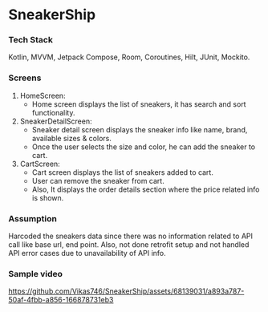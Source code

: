 # SneakerShip
### Tech Stack
Kotlin, MVVM, Jetpack Compose, Room, Coroutines, Hilt, JUnit, Mockito.
### Screens
1. HomeScreen:
   - Home screen displays the list of sneakers, it has search and sort functionality.
2. SneakerDetailScreen:
   - Sneaker detail screen displays the sneaker info like name, brand, available sizes & colors.
   - Once the user selects the size and color, he can add the sneaker to cart.
3. CartScreen:
   - Cart screen displays the list of sneakers added to cart.
   - User can remove the sneaker from cart.
   - Also, It displays the order details section where the price related info is shown.

### Assumption
Harcoded the sneakers data since there was no information related to API call like base url, end point.
Also, not done retrofit setup and not handled API error cases due to unavailability of API info.

### Sample video

https://github.com/Vikas746/SneakerShip/assets/68139031/a893a787-50af-4fbb-a856-166878731eb3

